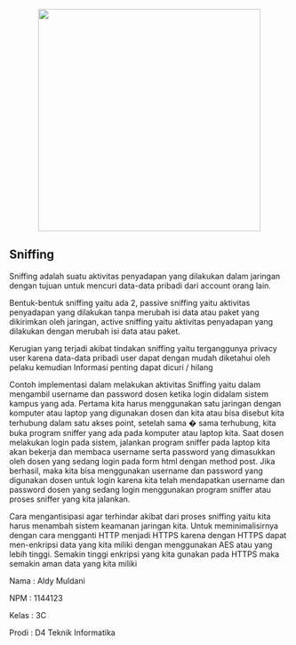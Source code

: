 <p align="center">
  <img src="" width="400px">
</p>

## Sniffing

Sniffing adalah suatu aktivitas penyadapan yang dilakukan dalam jaringan dengan tujuan untuk mencuri data-data pribadi dari account orang lain.

Bentuk-bentuk sniffing yaitu ada 2, passive sniffing yaitu aktivitas penyadapan yang dilakukan tanpa merubah isi data atau paket yang dikirimkan oleh jaringan, active sniffing yaitu aktivitas penyadapan yang dilakukan dengan merubah isi data atau paket.

Kerugian yang terjadi akibat tindakan sniffing yaitu terganggunya privacy user karena data-data pribadi user         dapat dengan mudah diketahui oleh pelaku kemudian Informasi penting dapat dicuri / hilang

Contoh implementasi dalam melakukan aktivitas Sniffing yaitu dalam mengambil username dan password dosen ketika login didalam sistem kampus yang ada. Pertama kita harus menggunakan satu jaringan dengan komputer atau laptop yang digunakan dosen dan kita atau bisa disebut kita terhubung dalam satu akses point, setelah sama � sama terhubung, kita buka program sniffer yang ada pada komputer atau laptop kita. Saat dosen melakukan login pada sistem, jalankan program sniffer pada laptop kita akan bekerja dan membaca username serta password yang dimasukkan oleh dosen yang sedang login pada form html dengan method post. Jika berhasil, maka kita bisa menggunakan username dan password yang digunakan dosen untuk login karena kita telah mendapatkan username dan password dosen yang sedang login menggunakan program sniffer atau proses sniffer yang kita jalankan.

Cara mengantisipasi agar terhindar akibat dari proses sniffing yaitu kita harus menambah sistem keamanan jaringan kita. Untuk meminimalisirnya dengan cara mengganti HTTP menjadi HTTPS karena dengan HTTPS dapat men-enkripsi data yang kita miliki dengan menggunakan AES atau yang lebih tinggi. Semakin tinggi enkripsi yang kita gunakan pada HTTPS maka semakin aman data yang kita miliki


Nama : Aldy Muldani

NPM : 1144123

Kelas : 3C

Prodi : D4 Teknik Informatika